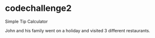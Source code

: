 # codechallenge2
Simple Tip Calculator 

John and his family went on a holiday and visited 3 different restaurants. 
